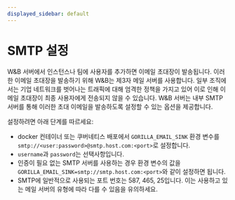 ```yaml
---
displayed_sidebar: default
---
```


# SMTP 설정

W&B 서버에서 인스턴스나 팀에 사용자를 추가하면 이메일 초대장이 발송됩니다. 이러한 이메일 초대장을 발송하기 위해 W&B는 제3자 메일 서버를 사용합니다. 일부 조직에서는 기업 네트워크를 벗어나는 트래픽에 대해 엄격한 정책을 가지고 있어 이로 인해 이메일 초대장이 최종 사용자에게 전송되지 않을 수 있습니다. W&B 서버는 내부 SMTP 서버를 통해 이러한 초대 이메일을 발송하도록 설정할 수 있는 옵션을 제공합니다.

설정하려면 아래 단계를 따르세요:

- docker 컨테이너 또는 쿠버네티스 배포에서 `GORILLA_EMAIL_SINK` 환경 변수를 `smtp://<user:password>@smtp.host.com:<port>`로 설정합니다.
- `username`과 `password`는 선택사항입니다.
- 인증이 필요 없는 SMTP 서버를 사용하는 경우 환경 변수의 값을 `GORILLA_EMAIL_SINK=smtp://smtp.host.com:<port>`와 같이 설정하면 됩니다.
- SMTP에 일반적으로 사용되는 포트 번호는 587, 465, 25입니다. 이는 사용하고 있는 메일 서버의 유형에 따라 다를 수 있음을 유의하세요.